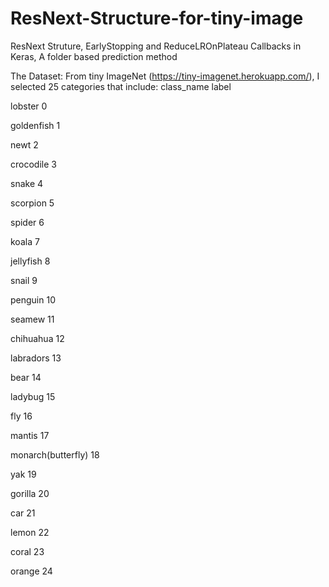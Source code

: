 # ResNext-Structure-for-tiny-image
ResNext Struture, EarlyStopping and ReduceLROnPlateau Callbacks in Keras, A folder based prediction method 

The Dataset:
From tiny ImageNet (https://tiny-imagenet.herokuapp.com/), I selected 25 categories that include: 
class_name         label

lobster              0

goldenfish           1

newt                 2

crocodile            3

snake                4

scorpion             5

spider               6

koala                7

jellyfish            8

snail                9

penguin              10

seamew               11

chihuahua            12

labradors            13

bear                 14

ladybug              15

fly                  16

mantis               17

monarch(butterfly)   18

yak                  19

gorilla              20

car                  21

lemon                22

coral                23

orange               24

